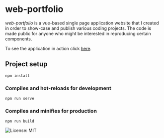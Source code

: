 # web-portfolio

_web-portfolio_ is a vue-based single page application website that I created in order to show-case and publish various 
coding projects. The code is made public for anyone who might be interested in reproducing certain components.

To see the application in action click [here](https://yagmour.io).

## Project setup
```
npm install
```

### Compiles and hot-reloads for development
```
npm run serve
```

### Compiles and minifies for production
```
npm run build
```

![License: MIT](https://img.shields.io/badge/License-MIT-yellow.svg)

